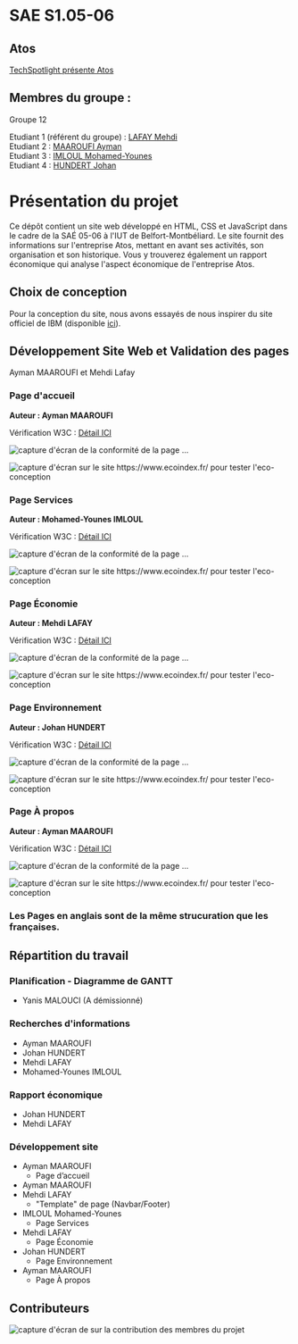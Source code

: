 # SAE S1.05-06   

## Atos    

[TechSpotlight présente Atos](https://lafaymehdi.github.io/SAE-S1.05-06/)

## Membres du groupe :

Groupe 12

Etudiant 1 (référent du groupe) :  [LAFAY Mehdi](mailto:mehdi.lafay@edu.univ-fcomte.fr?subject=SAE_1_05_06)  
Etudiant 2 : [MAAROUFI Ayman](mailto:ayman.maaroufi@edu.univ-fcomte.fr?subject=SAE_1_05_06)   
Etudiant 3 : [IMLOUL Mohamed-Younes](mailto:mohamed-younes.imloul@edu.univ-fcomte.fr?subject=SAE_1_05_06)  
Etudiant 4 : [HUNDERT Johan](mailto:johan.hundert@edu.univ-fcomte.fr?subject=SAE_1_05_06)  


# Présentation du projet

Ce dépôt contient un site web développé en HTML, CSS et JavaScript dans le cadre de la SAÉ 05-06 à l'IUT de Belfort-Montbéliard. Le site fournit des informations sur l'entreprise Atos, mettant en avant ses activités, son organisation et son historique. Vous y trouverez également un rapport économique qui analyse l'aspect économique de l'entreprise Atos.


## Choix de conception  

Pour la conception du site, nous avons essayés de nous inspirer du site officiel de IBM (disponible [ici](https://www.ibm.com/us-en/)).  


## Développement Site Web et Validation des pages

Ayman MAAROUFI et Mehdi Lafay

### Page d'accueil

**Auteur : Ayman MAAROUFI**  

Vérification W3C : [Détail ICI](https://validator.w3.org/nu/?showsource=yes&showoutline=yes&showimagereport=yes&doc=https://lafaymehdi.github.io/SAE-S1.05-06/index.html)


![capture d'écran de la conformité de la page ...](Doc/capture_1_W3C.png)


![capture d'écran sur le site https://www.ecoindex.fr/ pour tester l'eco-conception](Doc/capture_1_ecoconcept.png)


### Page Services

**Auteur : Mohamed-Younes IMLOUL**  

Vérification W3C : [Détail ICI](https://validator.w3.org/nu/?showsource=yes&showoutline=yes&showimagereport=yes&doc=https://lafaymehdi.github.io/SAE-S1.05-06/Pages/PageService.html)


![capture d'écran de la conformité de la page ...](Doc/capture_2_W3C.png)


![capture d'écran sur le site https://www.ecoindex.fr/ pour tester l'eco-conception](Doc/capture_2_ecoconcept.png)

### Page Économie

**Auteur : Mehdi LAFAY** 

Vérification W3C : [Détail ICI](https://validator.w3.org/nu/?showsource=yes&showoutline=yes&showimagereport=yes&doc=https://lafaymehdi.github.io/SAE-S1.05-06/Pages/PageEco.html)


![capture d'écran de la conformité de la page ...](Doc/capture_3_W3C.png)


![capture d'écran sur le site https://www.ecoindex.fr/ pour tester l'eco-conception](Doc/capture_3_ecoconcept.png)

### Page Environnement

**Auteur : Johan HUNDERT** 

Vérification W3C : [Détail ICI](https://validator.w3.org/nu/?showsource=yes&showoutline=yes&showimagereport=yes&doc=https://lafaymehdi.github.io/SAE-S1.05-06/Pages/PageEnv.html)


![capture d'écran de la conformité de la page ...](Doc/capture_4_W3C.png)


![capture d'écran sur le site https://www.ecoindex.fr/ pour tester l'eco-conception](Doc/capture_4_ecoconcept.png)

### Page À propos

**Auteur : Ayman MAAROUFI**  

Vérification W3C : [Détail ICI](https://validator.w3.org/nu/?showsource=yes&showoutline=yes&showimagereport=yes&doc=https://lafaymehdi.github.io/SAE-S1.05-06/Pages/AProp.html)


![capture d'écran de la conformité de la page ...](Doc/capture_5_W3C.png)


![capture d'écran sur le site https://www.ecoindex.fr/ pour tester l'eco-conception](Doc/capture_5_ecoconcept.png)

### Les Pages en anglais sont de la même strucuration que les françaises.

## Répartition du travail

### Planification - Diagramme de GANTT

- Yanis MALOUCI (A démissionné)

### Recherches d'informations

- Ayman MAAROUFI
- Johan HUNDERT
- Mehdi LAFAY
- Mohamed-Younes IMLOUL


### Rapport économique

- Johan HUNDERT
- Mehdi LAFAY

### Développement site

- Ayman MAAROUFI
  - Page d’accueil
- Ayman MAAROUFI
- Mehdi LAFAY
  - "Template" de page (Navbar/Footer)
- IMLOUL Mohamed-Younes
  - Page Services
- Mehdi LAFAY
  - Page Économie
- Johan HUNDERT
  - Page Environnement
- Ayman MAAROUFI
  - Page À propos


## Contributeurs

![capture d'écran de sur la contribution des membres du projet](Doc/livrable2_contributors.png)
